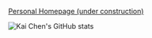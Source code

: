[Personal Homepage (under construction)](https://kaichen2005.github.io)

![Kai Chen's GitHub stats](https://github-readme-stats.vercel.app/api?username=kaichen2005&theme=graywhite&show_icons=true)

